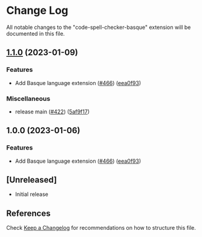 # Change Log

All notable changes to the "code-spell-checker-basque" extension will be documented in this file.

## [1.1.0](https://github.com/ttasovac/vscode-cspell-dict-extensions/compare/code-spell-checker-basque-v1.0.0...code-spell-checker-basque@1.1.0) (2023-01-09)


### Features

* Add Basque language extension ([#466](https://github.com/ttasovac/vscode-cspell-dict-extensions/issues/466)) ([eea0f93](https://github.com/ttasovac/vscode-cspell-dict-extensions/commit/eea0f934577a09f5b90e484be1902b0e815cec3b))


### Miscellaneous

* release main ([#422](https://github.com/ttasovac/vscode-cspell-dict-extensions/issues/422)) ([5af9f17](https://github.com/ttasovac/vscode-cspell-dict-extensions/commit/5af9f171200ea4ed7dbac5f40aca703e1581ba21))

## 1.0.0 (2023-01-06)


### Features

* Add Basque language extension ([#466](https://github.com/streetsidesoftware/vscode-cspell-dict-extensions/issues/466)) ([eea0f93](https://github.com/streetsidesoftware/vscode-cspell-dict-extensions/commit/eea0f934577a09f5b90e484be1902b0e815cec3b))

## [Unreleased]

- Initial release

## References

Check [Keep a Changelog](http://keepachangelog.com/) for recommendations on how to structure this file.
